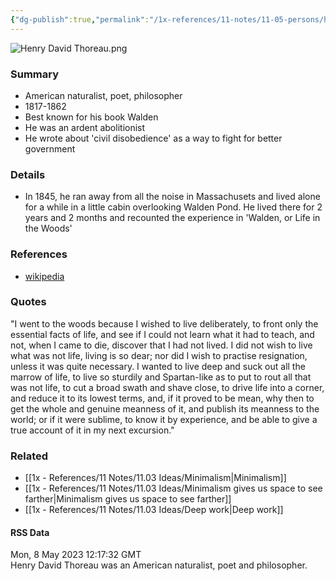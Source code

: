 ```yaml
---
{"dg-publish":true,"permalink":"/1x-references/11-notes/11-05-persons/henry-david-thoreau/","title":"Henry David Thoreau","created":"2024-02-14T20:18:18.451+03:00","updated":"2024-02-14T20:18:18.451+03:00"}
---
```


![Henry David Thoreau.png](/img/user/1x%20-%20References/11%20Notes/11.05%20Persons/Henry%20David%20Thoreau.png)

### Summary
- American  naturalist, poet, philosopher
- 1817-1862
- Best known for his book Walden
- He was an ardent abolitionist
- He wrote about 'civil disobedience' as a way to fight for better government

### Details
- In 1845, he ran away from all the noise in Massachusets and lived alone for a while in a little cabin overlooking Walden Pond. He lived there for 2 years and 2 months and recounted the experience in 'Walden, or Life in the Woods'

### References
- [wikipedia](https://en.wikipedia.org/wiki/Henry_David_Thoreau)

### Quotes
"I went to the woods because I wished to live deliberately, to front only the essential facts of life, and see if I could not learn what it had to teach, and not, when I came to die, discover that I had not lived. I did not wish to live what was not life, living is so dear; nor did I wish to practise resignation, unless it was quite necessary. I wanted to live deep and suck out all the marrow of life, to live so sturdily and Spartan-like as to put to rout all that was not life, to cut a broad swath and shave close, to drive life into a corner, and reduce it to its lowest terms, and, if it proved to be mean, why then to get the whole and genuine meanness of it, and publish its meanness to the world; or if it were sublime, to know it by experience, and be able to give a true account of it in my next excursion."

### Related
- [[1x - References/11 Notes/11.03 Ideas/Minimalism\|Minimalism]]
- [[1x - References/11 Notes/11.03 Ideas/Minimalism gives us space to see farther\|Minimalism gives us space to see farther]]
- [[1x - References/11 Notes/11.03 Ideas/Deep work\|Deep work]]

#### RSS Data
<div class='date'>Mon, 8 May 2023 12:17:32 GMT</div>
<div class='description'> Henry David Thoreau was an American naturalist, poet and philosopher. </div>
